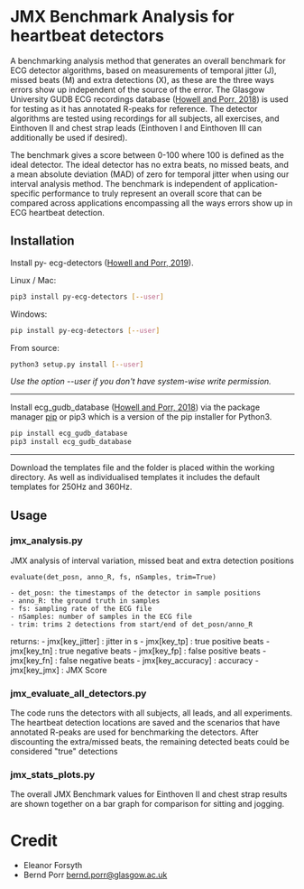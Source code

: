 # JMX Benchmark Analysis for heartbeat detectors

A benchmarking analysis method that generates an overall benchmark for
ECG detector algorithms, based on measurements of temporal jitter (J),
missed beats (M) and extra detections (X), as these are the three ways
errors show up independent of the source of the error. The Glasgow
University GUDB ECG recordings database ([Howell and Porr,
2018](http://dx.doi.org/10.5525/gla.researchdata.716)) is used for
testing as it has annotated R-peaks for reference. The detector
algorithms are tested using recordings for all subjects, all
exercises, and Einthoven II and chest strap leads (Einthoven I and
Einthoven III can additionally be used if desired).

The benchmark gives a score between 0-100 where 100 is defined as the
ideal detector. The ideal detector has no extra beats, no missed
beats, and a mean absolute deviation (MAD) of zero for temporal jitter
when using our interval analysis method. The benchmark is independent
of application-specific performance to truly represent an overall
score that can be compared across applications encompassing all the
ways errors show up in ECG heartbeat detection.

## Installation

Install py- ecg-detectors ([Howell and Porr, 2019](https://doi.org/10.5281/zenodo.3353396)).

Linux / Mac:
```bash
pip3 install py-ecg-detectors [--user]
```
Windows:
```bash
pip install py-ecg-detectors [--user]
```
From source:
```bash
python3 setup.py install [--user]
```
*Use the option --user if you don't have system-wise write permission.*

---
Install ecg_gudb_database ([Howell and Porr, 2018](https://pypi.org/project/ecg-gudb-database/)) via the package manager [pip](https://pip.pypa.io/en/stable/) or pip3 which is a version of the pip installer for Python3.

```bash
pip install ecg_gudb_database
pip3 install ecg_gudb_database
```

---
Download the templates file and the folder is placed within the working directory. As well as individualised templates it includes the default templates for 250Hz and 360Hz.

## Usage

### jmx_analysis.py

JMX analysis of interval variation, missed beat and extra detection positions

```
evaluate(det_posn, anno_R, fs, nSamples, trim=True)
```

    - det_posn: the timestamps of the detector in sample positions
    - anno_R: the ground truth in samples
    - fs: sampling rate of the ECG file
    - nSamples: number of samples in the ECG file
    - trim: trims 2 detections from start/end of det_posn/anno_R

returns:
    - jmx[key_jitter]   : jitter in s
    - jmx[key_tp]       : true positive beats
    - jmx[key_tn]       : true negative beats
    - jmx[key_fp]       : false positive beats
    - jmx[key_fn]       : false negative beats
    - jmx[key_accuracy] : accuracy
    - jmx[key_jmx]      : JMX Score


### jmx_evaluate_all_detectors.py

The code runs the detectors with all subjects, all leads, and all
experiments. The heartbeat detection locations are saved and the
scenarios that have annotated R-peaks are used for benchmarking the
detectors. After discounting the
extra/missed beats, the remaining detected beats could be considered
"true" detections

### jmx_stats_plots.py

The overall JMX Benchmark values for Einthoven
II and chest strap results are shown together on a bar graph for
comparison for sitting and jogging.

# Credit

 - Eleanor Forsyth
 - Bernd Porr <bernd.porr@glasgow.ac.uk>
